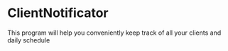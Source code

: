 # ClientNotificator
This program will help you conveniently keep track of all your clients and daily schedule